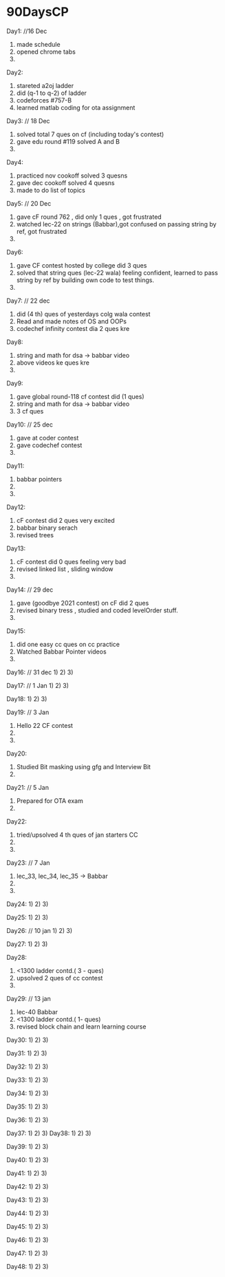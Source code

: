 # 90DaysCP

Day1: //16 Dec
1) made schedule
2) opened chrome tabs 
3)

Day2:
1) stareted a2oj ladder
2) did (q-1 to q-2) of ladder
3) codeforces #757-B
4) learned matlab coding for ota assignment

Day3: // 18 Dec
1) solved total 7 ques on cf (including today's contest)
2) gave edu round #119 solved A and B
3)

Day4:
1) practiced nov cookoff solved 3 quesns
2) gave dec cookoff solved 4 quesns
3) made to do list of topics

Day5: // 20 Dec
1) gave cF round 762 , did only 1 ques , got frustrated
2) watched lec-22 on strings (Babbar),got confused on passing string by ref, got frustrated
3)

Day6:
1) gave CF contest hosted by college did 3 ques
2) solved that string ques (lec-22 wala) feeling confident, learned to pass string by ref by building own code to test things.
3)

Day7: // 22 dec
1) did (4 th) ques of yesterdays colg wala contest
2) Read and made notes of OS and OOPs
3) codechef infinity contest dia 2 ques kre

Day8:
1) string and math for dsa -> babbar video
2) above videos ke ques kre
3)

Day9:
1) gave global round-118 cf contest did (1 ques)
2) string and math for dsa -> babbar video
3) 3 cf ques

Day10: // 25 dec
1) gave at coder contest
2) gave codechef contest
3)

Day11:
1) babbar pointers
2)
3)

Day12:
1) cF contest did 2 ques very excited
2) babbar binary serach
3) revised trees

Day13:
1) cF contest did 0 ques feeling very bad
2) revised linked list , sliding window
3)

Day14: // 29 dec
1) gave (goodbye 2021 contest) on cF did 2 ques
2) revised binary tress , studied and coded levelOrder stuff.
3)

Day15:
1) did one easy cc ques on cc practice
2) Watched Babbar Pointer videos
3)

Day16: // 31 dec
1)
2)
3)

Day17: // 1 Jan
1)
2)
3)

Day18:
1)
2)
3)

Day19: // 3 Jan
1) Hello 22 CF contest
2)
3)

Day20:
1) Studied Bit masking using gfg and Interview Bit
2)

Day21: // 5 Jan
1) Prepared  for OTA exam
2)

Day22:
1) tried/upsolved 4 th ques of jan starters CC
2)
3)

Day23: // 7 Jan
1) lec_33, lec_34, lec_35 -> Babbar
2)
3)

Day24:
1)
2)
3)


Day25:
1)
2)
3)

Day26: // 10 jan
1)
2)
3)

Day27:
1)
2)
3)

Day28:
1)  <1300 ladder contd.( 3 - ques)
2) upsolved 2 ques of cc contest
3)

Day29: // 13 jan
1) lec-40 Babbar
2) <1300 ladder contd.( 1- ques)
3) revised block chain and learn learning course

Day30:
1)
2)
3)

Day31:
1)
2)
3)

Day32:
1)
2)
3)

Day33:
1)
2)
3)

Day34:
1)
2)
3)

Day35:
1)
2)
3)

Day36:
1)
2)
3)

Day37:
1)
2)
3)
Day38:
1)
2)
3)

Day39:
1)
2)
3)

Day40:
1)
2)
3)

Day41:
1)
2)
3)

Day42:
1)
2)
3)

Day43:
1)
2)
3)

Day44:
1)
2)
3)

Day45:
1)
2)
3)

Day46:
1)
2)
3)

Day47:
1)
2)
3)

Day48:
1)
2)
3)
